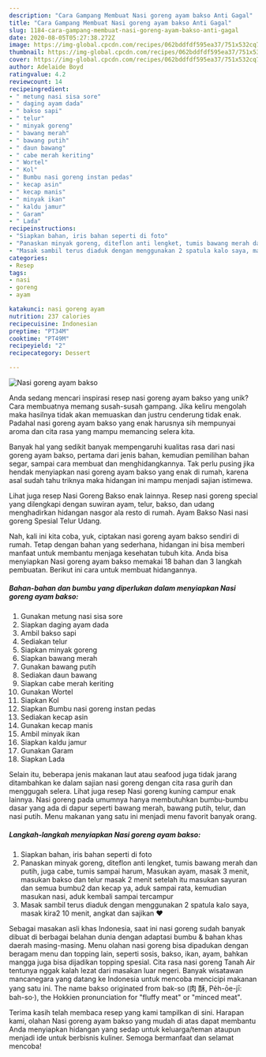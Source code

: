 ```yaml
---
description: "Cara Gampang Membuat Nasi goreng ayam bakso Anti Gagal"
title: "Cara Gampang Membuat Nasi goreng ayam bakso Anti Gagal"
slug: 1184-cara-gampang-membuat-nasi-goreng-ayam-bakso-anti-gagal
date: 2020-08-05T05:27:38.272Z
image: https://img-global.cpcdn.com/recipes/062bddfdf595ea37/751x532cq70/nasi-goreng-ayam-bakso-foto-resep-utama.jpg
thumbnail: https://img-global.cpcdn.com/recipes/062bddfdf595ea37/751x532cq70/nasi-goreng-ayam-bakso-foto-resep-utama.jpg
cover: https://img-global.cpcdn.com/recipes/062bddfdf595ea37/751x532cq70/nasi-goreng-ayam-bakso-foto-resep-utama.jpg
author: Adelaide Boyd
ratingvalue: 4.2
reviewcount: 14
recipeingredient:
- " metung nasi sisa sore"
- " daging ayam dada"
- " bakso sapi"
- " telur"
- " minyak goreng"
- " bawang merah"
- " bawang putih"
- " daun bawang"
- " cabe merah keriting"
- " Wortel"
- " Kol"
- " Bumbu nasi goreng instan pedas"
- " kecap asin"
- " kecap manis"
- " minyak ikan"
- " kaldu jamur"
- " Garam"
- " Lada"
recipeinstructions:
- "Siapkan bahan, iris bahan seperti di foto"
- "Panaskan minyak goreng, diteflon anti lengket, tumis bawang merah dan putih, juga cabe, tumis sampai harum, Masukan ayam, masak 3 menit, masukan bakso dan telur masak 2 menit setelah itu masukan sayuran dan semua bumbu2 dan kecap ya, aduk sampai rata, kemudian masukan nasi, aduk kembali sampai tercampur"
- "Masak sambil terus diaduk dengan menggunakan 2 spatula kalo saya, masak kira2 10 menit, angkat dan sajikan ❤️"
categories:
- Resep
tags:
- nasi
- goreng
- ayam

katakunci: nasi goreng ayam 
nutrition: 237 calories
recipecuisine: Indonesian
preptime: "PT34M"
cooktime: "PT49M"
recipeyield: "2"
recipecategory: Dessert

---
```



![Nasi goreng ayam bakso](https://img-global.cpcdn.com/recipes/062bddfdf595ea37/751x532cq70/nasi-goreng-ayam-bakso-foto-resep-utama.jpg)

Anda sedang mencari inspirasi resep nasi goreng ayam bakso yang unik? Cara membuatnya memang susah-susah gampang. Jika keliru mengolah maka hasilnya tidak akan memuaskan dan justru cenderung tidak enak. Padahal nasi goreng ayam bakso yang enak harusnya sih mempunyai aroma dan cita rasa yang mampu memancing selera kita.

Banyak hal yang sedikit banyak mempengaruhi kualitas rasa dari nasi goreng ayam bakso, pertama dari jenis bahan, kemudian pemilihan bahan segar, sampai cara membuat dan menghidangkannya. Tak perlu pusing jika hendak menyiapkan nasi goreng ayam bakso yang enak di rumah, karena asal sudah tahu triknya maka hidangan ini mampu menjadi sajian istimewa.

Lihat juga resep Nasi Goreng Bakso enak lainnya. Resep nasi goreng special yang dilengkapi dengan suwiran ayam, telur, bakso, dan udang menghadirkan hidangan nasgor ala resto di rumah. Ayam Bakso Nasi nasi goreng Spesial Telur Udang.


Nah, kali ini kita coba, yuk, ciptakan nasi goreng ayam bakso sendiri di rumah. Tetap dengan bahan yang sederhana, hidangan ini bisa memberi manfaat untuk membantu menjaga kesehatan tubuh kita. Anda bisa menyiapkan Nasi goreng ayam bakso memakai 18 bahan dan 3 langkah pembuatan. Berikut ini cara untuk membuat hidangannya.

<!--inarticleads1-->

##### Bahan-bahan dan bumbu yang diperlukan dalam menyiapkan Nasi goreng ayam bakso:

1. Gunakan  metung nasi sisa sore
1. Siapkan  daging ayam dada
1. Ambil  bakso sapi
1. Sediakan  telur
1. Siapkan  minyak goreng
1. Siapkan  bawang merah
1. Gunakan  bawang putih
1. Sediakan  daun bawang
1. Siapkan  cabe merah keriting
1. Gunakan  Wortel
1. Siapkan  Kol
1. Siapkan  Bumbu nasi goreng instan pedas
1. Sediakan  kecap asin
1. Gunakan  kecap manis
1. Ambil  minyak ikan
1. Siapkan  kaldu jamur
1. Gunakan  Garam
1. Siapkan  Lada


Selain itu, beberapa jenis makanan laut atau seafood juga tidak jarang ditambahkan ke dalam sajian nasi goreng dengan cita rasa gurih dan menggugah selera. Lihat juga resep Nasi goreng kuning campur enak lainnya. Nasi goreng pada umumnya hanya membutuhkan bumbu-bumbu dasar yang ada di dapur seperti bawang merah, bawang putih, telur, dan nasi putih. Menu makanan yang satu ini menjadi menu favorit banyak orang. 

<!--inarticleads2-->

##### Langkah-langkah menyiapkan Nasi goreng ayam bakso:

1. Siapkan bahan, iris bahan seperti di foto
1. Panaskan minyak goreng, diteflon anti lengket, tumis bawang merah dan putih, juga cabe, tumis sampai harum, Masukan ayam, masak 3 menit, masukan bakso dan telur masak 2 menit setelah itu masukan sayuran dan semua bumbu2 dan kecap ya, aduk sampai rata, kemudian masukan nasi, aduk kembali sampai tercampur
1. Masak sambil terus diaduk dengan menggunakan 2 spatula kalo saya, masak kira2 10 menit, angkat dan sajikan ❤️


Sebagai masakan asli khas Indonesia, saat ini nasi goreng sudah banyak dibuat di berbagai belahan dunia dengan adaptasi bumbu &amp; bahan khas daerah masing-masing. Menu olahan nasi goreng bisa dipadukan dengan beragam menu dan topping lain, seperti sosis, bakso, ikan, ayam, bahkan mangga juga bisa dijadikan topping spesial. Cita rasa nasi goreng Tanah Air tentunya nggak kalah lezat dari masakan luar negeri. Banyak wisatawan mancanegara yang datang ke Indonesia untuk mencoba mencicipi makanan yang satu ini. The name bakso originated from bak-so (肉 酥, Pe̍h-ōe-jī: bah-so·), the Hokkien pronunciation for &#34;fluffy meat&#34; or &#34;minced meat&#34;. 

Terima kasih telah membaca resep yang kami tampilkan di sini. Harapan kami, olahan Nasi goreng ayam bakso yang mudah di atas dapat membantu Anda menyiapkan hidangan yang sedap untuk keluarga/teman ataupun menjadi ide untuk berbisnis kuliner. Semoga bermanfaat dan selamat mencoba!
